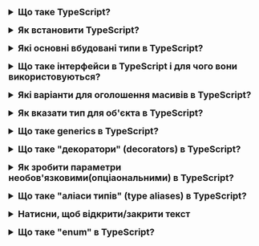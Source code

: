 <details style="margin-bottom: 15px;">
  <summary style="cursor: pointer; outline: none; font-weight: bold; font-size: 18px;">
    Що таке TypeScript?
  </summary>
  <div style="padding: 10px; font-size: 16px;">
    <p>TypeScript - це надмножина JavaScript, яка додає статичну типізацію. Основні особливості TypeScript включають:
    1. Статична типізація: TypeScript дозволяє вказувати типи для змінних, параметрів функцій, об'єктів і т.д. на етапі розробки. Це допомагає виявляти помилки типізації перед тим, як код буде виконаний.
    2. Розширені функції: TypeScript надає ряд розширених функцій, таких як generics, перерахувані типи, кортежі та інші, які полегшують розробку та підтримку коду.
    3. Інструменти розробника: TypeScript інтегрується з рядом популярних інструментів розробки, таких як Visual Studio Code, які надають функції автодоповнення, підказок, виявлення помилок та інше.</p>
  </div>
</details>
<details style="margin-bottom: 15px;">
  <summary style="cursor: pointer; outline: none; font-weight: bold; font-size: 18px;">
    Як встановити TypeScript?
  </summary>
  <div style="padding: 10px; font-size: 16px;">
    <p>npm install -g typescript</p>
  </div>
</details>
<details style="margin-bottom: 15px;">
  <summary style="cursor: pointer; outline: none; font-weight: bold; font-size: 18px;">
    Які основні вбудовані типи в TypeScript?
  </summary>
  <div style="padding: 10px; font-size: 16px;">
    <p>1. number: Представляє числові значення, такі як цілі числа або числа з плаваючою комою.<br>
    2. string: Представляє рядкові значення.<br>
    3. boolean: Представляє логічні значення true або false.<br>
    4. array: Представляє масиви значень одного типу.<br>
    5. tuple: Представляє масив з фіксованою кількістю елементів та їхніми конкретними типами.<br>
    6. enum: Використовується для створення іменованих констант.<br>
    7. any: Представляє будь-який тип даних. Використання any слабко типізоване і може зменшити перевірку типів.<br>
    8. void: Використовується для функцій, які не повертають значень.<br>
    9. null та undefined: Представляють відповідно значення null і undefined.<br>
    10. never: Представляє тип, для якого немає значень. Використовується, коли функція завершується або генерує помилку.<br>
    11. object: Представляє значення типу об'єкта.<br>
    12. unknown: Подібно до any, але більше безпечно типізоване. Потребує перевірки типів перед використанням.
    </p>
  </div>
</details>
<details style="margin-bottom: 15px;">
  <summary style="cursor: pointer; outline: none; font-weight: bold; font-size: 18px;">
    Що таке інтерфейси в TypeScript і для чого вони використовуються?
  </summary>
  <div style="padding: 10px; font-size: 16px;">
    <p>В TypeScript інтерфейс - це механізм, який дозволяє описати структуру об'єкта або типу даних. Вони використовуються для визначення контрактів між різними частинами вашого коду. Основні моменти стосовно інтерфейсів включають:<br>
    1. Опис структури даних: Інтерфейси дозволяють описувати форму та структуру об'єктів або типів даних. Вони визначають, як повинен виглядати об'єкт або тип.<br>
    2. Підтримка контрактів: Інтерфейси допомагають встановлювати контракти між різними частинами програми. Наприклад, коли ви створюєте функцію, яка очікує об'єкт з певними властивостями, ви можете використовувати інтерфейс для визначення цих властивостей.<br>
    3. Розширення та наслідування: Інтерфейси можуть наслідувати властивості та методи інших інтерфейсів. Це сприяє використанню та перевикористанню коду.<br>
    4. Опис функцій: Інтерфейси можуть також використовуватися для опису типів функцій, включаючи параметри та тип повернення.<br>
    5. Необов'язкові властивості: В інтерфейсах можуть бути визначені необов'язкові властивості, які можуть або не можуть бути вказані при створенні об'єкта.
    </p>
  </div>
</details>
<details style="margin-bottom: 15px;">
  <summary style="cursor: pointer; outline: none; font-weight: bold; font-size: 18px;">
    Які варіанти для оголошення масивів в TypeScript?
  </summary>
  <div style="padding: 10px; font-size: 16px;">
    <p>Використання квадратних дужок (Array Type): let numbers: number[] = [1, 2, 3, 4, 5];<br>
       Використання Array<elementType>: <pre>let numbers: Array<number> = [1, 2, 3, 4, 5];</pre>
    </p>
  </div>
</details>
<details style="margin-bottom: 15px;">
  <summary style="cursor: pointer; outline: none; font-weight: bold; font-size: 18px;">
    Як вказати тип для об'єкта в TypeScript?
  </summary>
  <div style="padding: 10px; font-size: 16px;">
    <p>У TypeScript ви можете вказати тип для об'єкта за допомогою інтерфейсів або типів (type aliases).<br>
        1. Використання інтерфейсу:<br>
        <pre>
            interface Person {
                name: string;
                age: number;
                email?: string;
            }
        </pre>
        2. Використання типу (type alias):<br>
        <pre>
            type Person = {
                name: string;
                age: number;
                email?: string;
            };
        </pre>
    </p>
  </div>
</details>
<details style="margin-bottom: 15px;">
  <summary style="cursor: pointer; outline: none; font-weight: bold; font-size: 18px;">
    Що таке generics в TypeScript?
  </summary>
  <div style="padding: 10px; font-size: 16px;">
    <p>Generics в TypeScript - це механізм, який дозволяє створювати функції, класи і інші конструкції, які мають здатність працювати з різними типами даних. Приклад використання generics у функції:
    <pre>
        function identity<T>(arg: T): T {
            return arg;
        }
    </pre>
    </p>
  </div>
</details>
<details style="margin-bottom: 15px;">
  <summary style="cursor: pointer; outline: none; font-weight: bold; font-size: 18px;">
    Що таке "декоратори" (decorators) в TypeScript?
  </summary>
  <div style="padding: 10px; font-size: 16px;">
    <p>
        Декоратори в TypeScript - це спеціальні функції, які можуть бути використані для додавання додаткової функціональності до класів, методів, властивостей та інших елементів коду. Декоратори можуть бути використані для додавання логіки, перевірки, аннотації або навіть для перетворення коду. Приклад, @logDecorator</p>
  </div>
</details>
<details style="margin-bottom: 15px;">
  <summary style="cursor: pointer; outline: none; font-weight: bold; font-size: 18px;">
    Як зробити параметри необов'язковими(опціаональними) в TypeScript?
  </summary>
  <div style="padding: 10px; font-size: 16px;">
    <p>В TypeScript, ви можете зробити параметри функції необов'язковими, дозволяючи їм приймати undefined або використовуючи оператор ? у сигнатурі функції. </p>
  </div>
</details>
<details style="margin-bottom: 15px;">
  <summary style="cursor: pointer; outline: none; font-weight: bold; font-size: 18px;">
    Що таке "аліаси типів" (type aliases) в TypeScript?
  </summary>
  <div style="padding: 10px; font-size: 16px;">
    <p>У TypeScript аліаси типів (type aliases) використовуються для створення нових імен, які відображають існуючі типи або комбінування типів. Аліаси типів роблять код більш читабельним та покращують його модульність, дозволяючи вам використовувати коротші та більш описові імена для складних типів.<br>
    <pre>
    type User = {
        id: number;
        username: string;
        email: string;
    };
    </pre></p>
  </div>
</details>
<details style="margin-bottom: 15px;">
  <summary style="cursor: pointer; outline: none; font-weight: bold; font-size: 18px;">
    Натисни, щоб відкрити/закрити текст
  </summary>
  <div style="padding: 10px; font-size: 16px;">
    <p>"Злиття типів" (type merging) в TypeScript - це механізм, який дозволяє об'єднувати кілька оголошень типів для створення одного типу. Це часто використовується при роботі з інтерфейсами та об'єктами, які можуть мати розширені властивості.<br>
    Основний принцип злиття типів полягає в тому, що якщо ви визначаєте один тип з одним ім'ям, а потім визначаєте ще один тип з тим самим ім'ям, TypeScript автоматично зливає їх в один: <br>
    <pre>
        interface Person {
            name: string;
            age: number;
        }

        interface Person {
            gender: string;
        }

        let john: Person = {
            name: "John",
            age: 30,
            gender: "male"
        };

</pre>
</p>
  </div>
</details>
<details style="margin-bottom: 15px;">
  <summary style="cursor: pointer; outline: none; font-weight: bold; font-size: 18px;">
    Що таке "enum" в TypeScript?
  </summary>
  <div style="padding: 10px; font-size: 16px;">
    <p>В TypeScript ключовим моментом є наявність перерахувань, або "enum" (enumeration). Enum визначає набір іменованих константних значень, які називаються членами enum. Enum у TypeScript забезпечує зручний спосіб працювати з наборами значень і дозволяє надати поняттям значень іменовані ідентифікатори.
    <pre>
    enum Direction {
        Up = "UP",
        Down = "DOWN",
        Left = "LEFT",
        Right = "RIGHT"
    }
    let move: Direction = Direction.Left;
    </pre>
    </p>
  </div>
</details>
